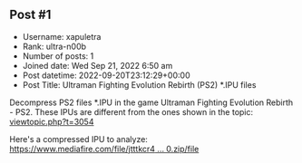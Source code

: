 ## Post #1
- Username: xapuletra
- Rank: ultra-n00b
- Number of posts: 1
- Joined date: Wed Sep 21, 2022 6:50 am
- Post datetime: 2022-09-20T23:12:29+00:00
- Post Title: Ultraman Fighting Evolution Rebirth (PS2) *.IPU files

Decompress PS2 files *.IPU in the game Ultraman Fighting Evolution Rebirth - PS2.
These IPUs are different from the ones shown in the topic: [viewtopic.php?t=3054](https://forum.xentax.com/viewtopic.php?t=3054)



Here's a compressed IPU to analyze:
[https://www.mediafire.com/file/jtttkcr4 ... 0.zip/file](https://www.mediafire.com/file/jtttkcr48la9y9b/11082800.zip/file)
